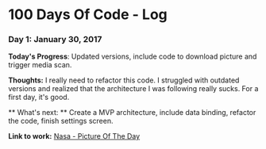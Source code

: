 # 100 Days Of Code - Log

### Day 1: January 30, 2017 

**Today's Progress**: Updated versions, include code to download picture and trigger media scan.

**Thoughts:** I really need to refactor this code. I struggled with outdated versions and realized that the architecture I was following really sucks. For a first day, it's good.

** What's next: ** Create a MVP architecture, include data binding, refactor the code, finish settings screen.

**Link to work:** [Nasa - Picture Of The Day](https://github.com/RafaelSermenho/Nasa_PictureOfTheDay)
